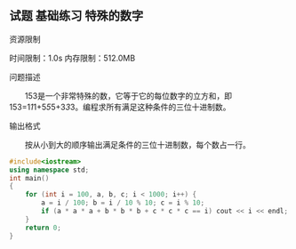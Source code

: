 ## 试题 基础练习 特殊的数字

资源限制

时间限制：1.0s  内存限制：512.0MB

问题描述

　　153是一个非常特殊的数，它等于它的每位数字的立方和，即153=1*1*1+5*5*5+3*3*3。编程求所有满足这种条件的三位十进制数。

输出格式

　　按从小到大的顺序输出满足条件的三位十进制数，每个数占一行。



```c++
#include<iostream>
using namespace std;
int main()
{
	for (int i = 100, a, b, c; i < 1000; i++) {
		a = i / 100; b = i / 10 % 10; c = i % 10;
		if (a * a * a + b * b * b + c * c * c == i) cout << i << endl;
	}
	return 0;
}
```

